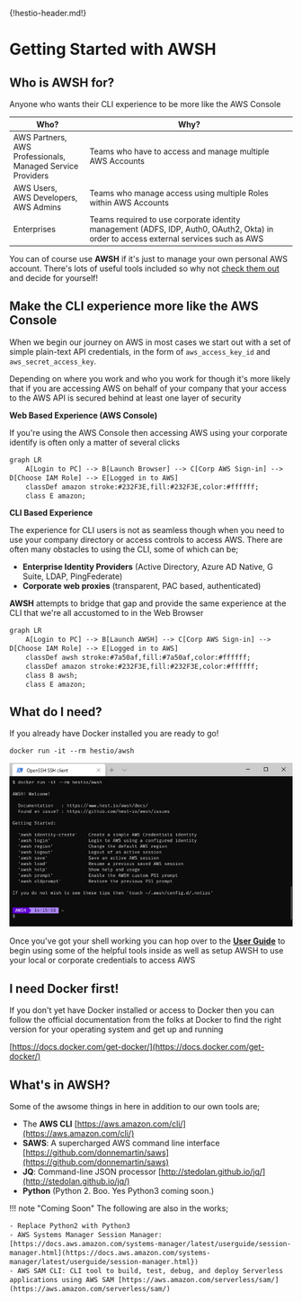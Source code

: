 {!hestio-header.md!}

# Getting Started with AWSH

## Who is AWSH for?

Anyone who wants their CLI experience to be more like the AWS Console

| Who? | Why? |
|---|---|
| AWS Partners,<br/> AWS Professionals,<br/> Managed Service Providers | Teams who have to access and manage multiple AWS Accounts |
| AWS Users,<br/> AWS Developers,<br/> AWS Admins | Teams who manage access using multiple Roles within AWS Accounts |
| Enterprises | Teams required to use corporate identity management (ADFS, IDP, Auth0, OAuth2, Okta) in order to access external services such as AWS |

You can of course use **AWSH** if it's just to manage your own personal AWS account. There's lots of useful tools included so why not [check them out](/user-guide/auth-setup/) and decide for yourself!

## Make the CLI experience more like the AWS Console

When we begin our journey on AWS in most cases we start out with a set of simple plain-text API credentials, in the form of `aws_access_key_id` and `aws_secret_access_key`. 

Depending on where you work and who you work for though it's more likely that if you are accessing AWS on behalf of your company that your access to the AWS API is secured behind at least one layer of security

**Web Based Experience (AWS Console)**

If you're using the AWS Console then accessing AWS using your corporate identify is often only a matter of several clicks

```mermaid
graph LR
    A[Login to PC] --> B[Launch Browser] --> C[Corp AWS Sign-in] --> D[Choose IAM Role] --> E[Logged in to AWS]
    classDef amazon stroke:#232F3E,fill:#232F3E,color:#ffffff;
    class E amazon;    
```    

**CLI Based Experience**

The experience for CLI users is not as seamless though when you need to use your company directory or access controls to access AWS. There are often many obstacles to using the CLI, some of which can be;

- **Enterprise Identity Providers** (Active Directory, Azure AD Native, G Suite, LDAP, PingFederate)
- **Corporate web proxies** (transparent, PAC based, authenticated)


**AWSH** attempts to bridge that gap and provide the same experience at the CLI that we're all accustomed to in the Web Browser


```mermaid
graph LR
    A[Login to PC] --> B[Launch AWSH] --> C[Corp AWS Sign-in] --> D[Choose IAM Role] --> E[Logged in to AWS]
    classDef awsh stroke:#7a50af,fill:#7a50af,color:#ffffff;
    classDef amazon stroke:#232F3E,fill:#232F3E,color:#ffffff;
    class B awsh;
    class E amazon;
```    



## What do I need?

If you already have Docker installed you are ready to go!

```console
docker run -it --rm hestio/awsh
```

![AWSH Terminal on Windows](media/images/awsh-terminal-on-windows-wsl.png)


Once you've got your shell working you can hop over to the **[User Guide](/user-guide/auth-setup/)** to begin using some of the helpful tools inside as well as setup AWSH to use your local or corporate credentials to access AWS


## I need Docker first!

If you don't yet have Docker installed or access to Docker then you can follow the official documentation from the folks at Docker to find the right version for your operating system and get up and running

[https://docs.docker.com/get-docker/](https://docs.docker.com/get-docker/)


## What's in AWSH?

Some of the awsome things in here in addition to our own tools are;

- The **AWS CLI** [https://aws.amazon.com/cli/](https://aws.amazon.com/cli/)
- **SAWS**: A supercharged AWS command line interface [https://github.com/donnemartin/saws](https://github.com/donnemartin/saws)
- **JQ**: Command-line JSON processor [http://stedolan.github.io/jq/](http://stedolan.github.io/jq/)
- **Python** (Python 2. Boo. Yes Python3 coming soon.)


!!! note "Coming Soon"
    The following are also in the works;

    - Replace Python2 with Python3
    - AWS Systems Manager Session Manager: [https://docs.aws.amazon.com/systems-manager/latest/userguide/session-manager.html](https://docs.aws.amazon.com/systems-manager/latest/userguide/session-manager.html})
    - AWS SAM CLI: CLI tool to build, test, debug, and deploy Serverless applications using AWS SAM [https://aws.amazon.com/serverless/sam/](https://aws.amazon.com/serverless/sam/)


